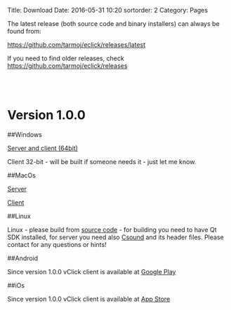 Title: Download
Date: 2016-05-31 10:20
sortorder: 2
Category: Pages

The latest release (both source code and binary installers) can always be found from: 

<https://github.com/tarmoj/eclick/releases/latest>

If you need to find older releases, check <https://github.com/tarmoj/eclick/releases>  

<br>
<br>

# Version 1.0.0


##Windows

[Server and client (64bit)](https://github.com/tarmoj/vclick/releases/download/v1.0.0/eclick-server.client-setup-64bit-1.0.0.exe)

Client 32-bit  -  will be built if someone needs it - just let me know.

##MacOs

[Server](https://github.com/tarmoj/vclick/releases/download/v1.0.0/vclick-server-1.0.0-MacOS.dmg)

[Client](https://github.com/tarmoj/vclick/releases/download/v1.0.0/vclick-client-1.0.0-MacOS.dmg)


##Linux


Linux - please build from [source code](https://github.com/tarmoj/vclick/archive/v1.0.0.tar.gz) - for building you need to have Qt SDK installed, for server you need also [Csound](http://csound.github.io/download.html) and its header files. Please contact for any questions or hints!



##Android

Since version 1.0.0 vClick client is available at  [Google Play](https://play.google.com/store/apps/details?id=org.vclick.client)


##iOs

Since version 1.0.0 vClick client is available at  [App Store](https://itunes.apple.com/us/app/vclick-client/id1247820434?mt=8)